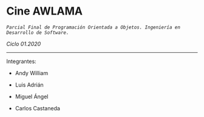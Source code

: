# Cine AWLAMA
*`Parcial Final de Programación Orientada a Objetos. Ingeniería en Desarrollo de Software.`*

*Ciclo 01.2020*

-------------------------------------------

Integrantes:



+ Andy William

+ Luis Adrián

+ Miguel Ángel

+ Carlos Castaneda
